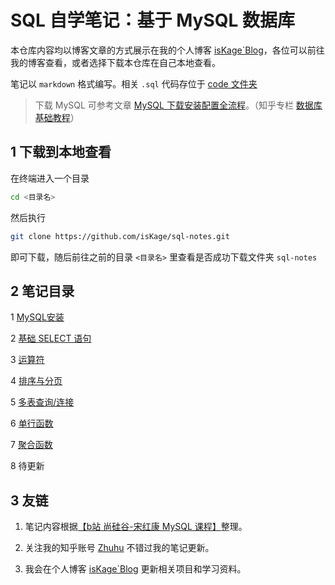 # SQL 自学笔记：基于 MySQL 数据库

本仓库内容均以博客文章的方式展示在我的个人博客 [isKage\`Blog](https://blog.iskage.online/categories/MySQL/)，各位可以前往我的博客查看，或者选择下载本仓库在自己本地查看。

笔记以 `markdown` 格式编写。相关 `.sql` 代码存位于 [code 文件夹](./code)

> 下载 MySQL 可参考文章 [MySQL 下载安装配置全流程](https://zhuanlan.zhihu.com/p/21429639955)。（知乎专栏 [数据库 基础教程](https://www.zhihu.com/column/c_1864781236800720896)）

## 1 下载到本地查看
在终端进入一个目录
```bash
cd <目录名>
```

然后执行
```bash
git clone https://github.com/isKage/sql-notes.git
```

即可下载，随后前往之前的目录 `<目录名>` 里查看是否成功下载文件夹 `sql-notes`



## 2 笔记目录
1 [MySQL安装](./01MySQL安装.md)

2 [基础 SELECT 语句](./02select.md)

3 [运算符](./03运算符.md)

4 [排序与分页](./04排序与分页.md)

5 [多表查询/连接](./05多表查询.md)

6 [单行函数](./06单行函数.md)

7 [聚合函数](./07聚合函数.md)

8 待更新

## 3 友链

1. 笔记内容根据[【b站 尚硅谷-宋红康 MySQL 课程】](https://www.bilibili.com/video/BV1iq4y1u7vj/?share_source=copy_web&vd_source=67ce2d561f3b6dc9d7cff375959101a2)整理。

2. 关注我的知乎账号 [Zhuhu](https://www.zhihu.com/people/--55-97-8-41) 不错过我的笔记更新。

3. 我会在个人博客 [isKage\`Blog](https://blog.iskage.online/) 更新相关项目和学习资料。


